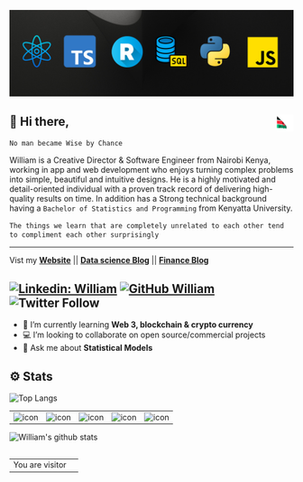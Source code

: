 ![Banner Image](https://github.com/SirWilliam254/SirWilliam254/blob/main/Banner.jpg)


## 👋  Hi there,<img src="flag.gif" height="30" width="30" align ="right">

```
No man became Wise by Chance
```

William is a Creative Director & Software Engineer from Nairobi Kenya, working in app and web development who enjoys turning complex problems into simple, beautiful and intuitive designs. He is a highly motivated and detail-oriented individual with a proven track record of delivering high-quality results on time.
In addition has a Strong technical background having a `Bachelor of Statistics and Programming` from Kenyatta University.

```
The things we learn that are completely unrelated to each other tend to compliment each other surprisingly
```

------------------------------------------------------------------------------------------------------------------------------------------------------
Vist my  **[Website](https://williammburu.netlify.app/)** || **[Data science Blog](https://sirwilliam254.github.io/blog/)** || **[Finance Blog](https://financea.vercel.app/)**

[![Linkedin: William](https://img.shields.io/badge/-William-blue?style=flat-square&logo=Linkedin&logoColor=white&link=https://www.linkedin.com/in/william-mburu-a3907b1a8/)](https://www.linkedin.com/in/william-mburu-a3907b1a8/)
[![GitHub William](https://img.shields.io/github/followers/SirWilliam254?label=follow&style=social)](https://github.com/SirWilliam254)
![Twitter Follow](https://img.shields.io/twitter/follow/WilliamCinemat?style=social)
---
- 🌱 I’m currently learning **Web 3, blockchain & crypto currency**
- 💻 I’m looking to collaborate on open source/commercial projects
- 💬 Ask me about **Statistical Models**       
 
## ⚙️ Stats

![Top Langs](https://github-readme-stats.vercel.app/api/top-langs/?username=SirWilliam254&hide=html,jupyter%20notebook,css,astro,ruby,scss&layout=compact&theme=dark&hide_border=true)

<table>
  <tr>
   <td><img src="https://techstack-generator.vercel.app/python-icon.svg" alt="icon" width="65" height="65" /></td>
    <td><img src="https://techstack-generator.vercel.app/react-icon.svg" alt="icon" width="65" height="65" /></td>
   <td><img src="https://techstack-generator.vercel.app/js-icon.svg" alt="icon" width="65" height="65" /></td>
   <td><img src="https://techstack-generator.vercel.app/ts-icon.svg" alt="icon" width="65" height="65" /></td>
   <td><img src="https://techstack-generator.vercel.app/mysql-icon.svg" alt="icon" width="65" height="65" /></td>
  </tr>
</table>




![William's github stats](https://github-readme-stats.vercel.app/api?username=SirWilliam254&show_icons=true,contribs&hide_border=true&theme=dark&rank_icon=github)

## 

<table>
  <tr>
    <td>You are visitor</td>
    <td><img src="https://profile-counter.glitch.me/SirWilliam254/count.svg" alt="" /></td>
  </tr>
</table>


